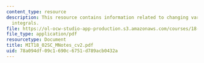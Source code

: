 ```yaml
---
content_type: resource
description: This resource contains information related to changing variables in multiple
  integrals.
file: https://ol-ocw-studio-app-production.s3.amazonaws.com/courses/18-02sc-multivariable-calculus-fall-2010/78a094df09c1690c6751d789acb0432a_MIT18_02SC_MNotes_cv2.pdf
file_type: application/pdf
resourcetype: Document
title: MIT18_02SC_MNotes_cv2.pdf
uid: 78a094df-09c1-690c-6751-d789acb0432a
---
```

